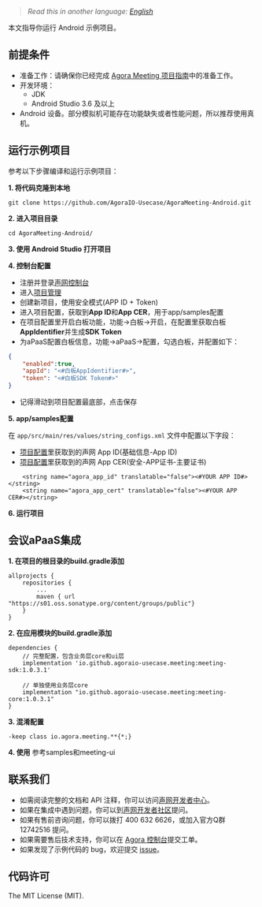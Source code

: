 ﻿> *Read this in another language: [English](README.en.md)*本文指导你运行 Android 示例项目。## 前提条件- 准备工作：请确保你已经完成 [Agora Meeting 项目指南](https://github.com/AgoraIO-Usecase/AgoraMeeting/blob/master/README.zh.md)中的准备工作。- 开发环境：  - JDK  - Android Studio 3.6 及以上- Android 设备。部分模拟机可能存在功能缺失或者性能问题，所以推荐使用真机。## 运行示例项目参考以下步骤编译和运行示例项目：**1. 将代码克隆到本地**```git clone https://github.com/AgoraIO-Usecase/AgoraMeeting-Android.git```**2. 进入项目目录**```cd AgoraMeeting-Android/```**3. 使用 Android Studio 打开项目****4. 控制台配置**- 注册并登录[声网控制台](https://console.agora.io/)- 进入[项目管理](https://console.agora.io/projects)- 创建新项目，使用安全模式(APP ID + Token)- 进入项目配置，获取到**App ID**和**App CER**，用于app/samples配置- 在项目配置里开启白板功能，功能->白板->开启，在配置里获取白板**AppIdentifier**并生成**SDK Token**- 为aPaaS配置白板信息，功能->aPaaS->配置，勾选白板，并配置如下：```json{	"enabled":true,	"appId": "<#白板AppIdentifier#>",	"token": "<#白板SDK Token#>"}```- 记得滑动到项目配置最底部，点击保存**5. app/samples配置**在 `app/src/main/res/values/string_configs.xml` 文件中配置以下字段：- [项目配置](https://console.agora.io/project)里获取到的声网 App ID(基础信息-App ID)- [项目配置](https://console.agora.io/project)里获取到的声网 App CER(安全-APP证书-主要证书)```    <string name="agora_app_id" translatable="false"><#YOUR APP ID#></string>    <string name="agora_app_cert" translatable="false"><#YOUR APP CER#></string>```**6. 运行项目**## 会议aPaaS集成**1. 在项目的根目录的build.gradle添加**```allprojects {    repositories {        ...        maven { url "https://s01.oss.sonatype.org/content/groups/public"}    }}```**2. 在应用模块的build.gradle添加**```dependencies {    // 完整配置，包含业务层core和ui层    implementation 'io.github.agoraio-usecase.meeting:meeting-sdk:1.0.3.1'        // 单独使用业务层core    implementation "io.github.agoraio-usecase.meeting:meeting-core:1.0.3.1"}```**3. 混淆配置**```-keep class io.agora.meeting.**{*;}```**4. 使用**参考samples和meeting-ui## 联系我们- 如需阅读完整的文档和 API 注释，你可以访问[声网开发者中心](https://docs.agora.io/cn/)。- 如果在集成中遇到问题，你可以到[声网开发者社区](https://dev.agora.io/cn/)提问。- 如果有售前咨询问题，你可以拨打 400 632 6626，或加入官方Q群 12742516 提问。- 如果需要售后技术支持，你可以在 [Agora 控制台](https://dashboard.agora.io/)提交工单。- 如果发现了示例代码的 bug，欢迎提交 [issue](https://github.com/AgoraIO-Usecase/AgoraMeeting/issues)。## 代码许可The MIT License (MIT).